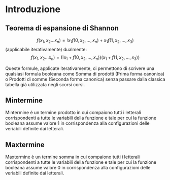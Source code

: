 # Introduzione 

## Teorema di espansione di Shannon
$$f(x_1,x_2...x_n)=!x_1f(0,x_2,...,x_n)+x_1f(1,x_2,...,x_3)$$
(applicabile iterativamente)
dualmente:
$$f(x_1,x_2...x_n)=(!x_1+f(0,x_2,...,x_n))(x_1+f(1,x_2,...,x_3))$$

Queste formule, applicate iterativamente, ci permettono di scrivere una qualsiasi formula booleana come Somma di prodotti (Prima forma canonica) o Prodotti di somme (Seconda forma canonica) senza passare dalla classica tabella già utilizzata negli scorsi corsi. 

## Mintermine 
Mintermine è un termine prodotto in cui compaiono tutti i letterali corrispondenti a tutte le variabili della funzione e tale per cui la funzione booleana assume valore 1 in corrispondenza alla configurazioni delle veriabili definite dai letterali. 

## Maxtermine 
Maxtermine è un termine somma in cui compaiono tutti i letterali corrispondenti a tutte le variabili della funzione e tale per cui la funzione booleana assume valore 0 in corrispondenza alla configurazioni delle veriabili definite dai letterali.